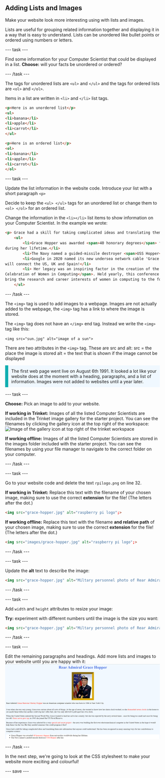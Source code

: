 
## Adding Lists and Images 

Make your website look more interesting using with lists and images.

Lists are useful for grouping related information together and displaying it in a way that is easy to understand. Lists can be unordered like bullet points or ordered using numbers or letters.

--- task ---

Find some information for your Computer Scientist that could be displayed in a list. 
**Choose:** will your facts be unordered or ordered?

--- /task ---

The tags for unordered lists are ```<ul>``` and ```</ul>``` and the tags for ordered lists are ```<ol>``` and ```</ol>```.

Items in a list are written in ```<li>``` and ```</li>``` list tags.

```html
<p>Here is an unordered list</p>
<ul>
<li>banana</li>
<li>apple</li>
<li>carrot</li>
</ul>
```

```html
<p>Here is an ordered list</p>
<ol>
<li>banana</li>
<li>apple</li>
<li>carrot</li>
</ol>
```

--- task ---

Update the list information in the website code. Introduce your list with a short paragraph ```<p>``` 

Decide to keep the ```<ul> </ul>``` tags for an unordered list or change them to ```<ol> </ol>``` for an ordered list.

Change the information in the ```<li></li>``` list items to show information on your Computer Scientist. In the example we wrote:

```html
<p> Grace had a skill for taking complicated ideas and translating them into information that anyone could understand. She has been recognised in many amazing ways for her contributions to computer science:</p>
    <ul>
        <li>Grace Hopper was awarded <span>40 honorary degrees</span> from universities worldwide
during her lifetime.</li>         
        <li>The Navy named a guided-missile destroyer <span>USS Hopper</span> after her.</li>
        <li>Google in 2020 named its new undersea network cable 'Grace Hopper', the cable
will connect the US, UK and Spain!</li>
        <li> Her legacy was an inspiring factor in the creation of the <span>Grace Hopper
Celebration of Women in Computing</span>. Held yearly, this conference is designed to
bring the research and career interests of women in computing to the forefront.</li>
    </ul>
```

--- /task ---

The ```<img>``` tag is used to add images to a webpage. Images are not actually added to the webpage, the ```<img>``` tag has a link to where the image is stored. 

The ```<img>``` tag does not have an ```</img>``` end tag. Instead we write the ```<img>``` tag like this: 

```<img src="sun.jpg" alt="image of a sun">```

There are two attributes in the ```<img>``` tag. These are src and alt:
src = the place the image is stored
alt = the text that is shown if the image cannot be displayed 

<p style="border-left: solid; border-width:10px; border-color: #0faeb0; background-color: aliceblue; padding: 10px;">The first web page went live on August 6th 1991. It looked a lot like your website does at the moment with a heading, paragraphs, and a list of information. Images were not added to websites until a year later. </p>

--- task ---

**Choose:** Pick an image to add to your website.

**If working in Trinket:** Images of all the listed Computer Scientists are included in the Trinket image gallery for the starter project. You can see the filenames by clicking the gallery icon at the top right of the workspace:
![Image of the gallery icon at top right of the trinket workspace](images/galleryicon.png)

**If working offline:** Images of all the listed Computer Scientists are stored in the images folder included with the starter project. You can see the filenames by using your file manager to navigate to the correct folder on your computer. 

--- /task ---

--- task ---

Go to your website code and delete the text ```rpilogo.png``` on line 32.

**If working in Trinket:** Replace this text with the filename of your chosen image, making sure to use the correct **extension** for the file! (The letters after the dot.)
```html
<img src="grace-hopper.jpg" alt="raspberry pi logo";>
``` 

**If working offline:** Replace this text with the filename **and relative path** of your chosen image, making sure to use the correct **extension** for the file! (The letters after the dot.)

```html
<img src="images/grace-hopper.jpg" alt="raspberry pi logo";>
``` 

--- /task ---

--- task ---

Update the **alt** text to describe the image:
```html
<img src="grace-hopper.jpg" alt="Miltary personnel photo of Rear Admiral Grace Hopper";>
```
--- /task ---

--- task ---

Add  ```width``` and ```height``` attributes to resize your image: 

**Try:**  experiment with different numbers until the image is the size you want:

```html
<img src="grace-hopper.jpg" alt="Miltary personnel photo of Rear Admiral Grace Hopper" width="500" height="600">
```
--- /task ---

--- task ---

Edit the remaining paragraphs and headings. Add more lists and images to your website until you are happy with it:
![Finished Grace Hopper Website](images/finishedpage.png)

--- /task ---

In the next step, we're going to look at the CSS stylesheet to make your website more exciting and colourful!

--- save ---
